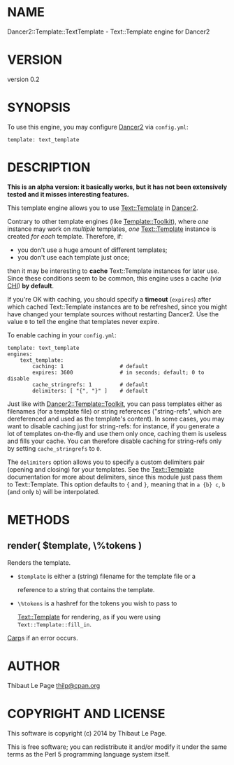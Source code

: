 # NAME

Dancer2::Template::TextTemplate - Text::Template engine for Dancer2

# VERSION

version 0.2

# SYNOPSIS

To use this engine, you may configure [Dancer2](https://metacpan.org/pod/Dancer2) via `config.yml`:

    template: text_template

# DESCRIPTION

__This is an alpha version: it basically works, but it has not been
extensively tested and it misses interesting features.__

This template engine allows you to use [Text::Template](https://metacpan.org/pod/Text::Template) in [Dancer2](https://metacpan.org/pod/Dancer2).

Contrary to other template engines (like [Template::Toolkit](https://metacpan.org/pod/Template::Toolkit)), where _one_
instance may work on _multiple_ templates, _one_ [Text::Template](https://metacpan.org/pod/Text::Template) instance
is created _for each_ template. Therefore, if:

- you don't use a huge amount of different templates;
- you don't use each template just once;

then it may be interesting to __cache__ Text::Template instances for later use.
Since these conditions seem to be common, this engine uses a cache (_via_
[CHI](https://metacpan.org/pod/CHI)) __by default__.

If you're OK with caching, you should specify a __timeout__ (`expires`) after
which cached Text::Template instances are to be refreshed, since you might
have changed your template sources without restarting Dancer2. Use the value
`0` to tell the engine that templates never expire.

To enable caching in your `config.yml`:

    template: text_template
    engines:
        text_template:
            caching: 1                  # default
            expires: 3600               # in seconds; default; 0 to disable
            cache_stringrefs: 1         # default
            delimiters: [ "{", "}" ]    # default

Just like with [Dancer2::Template::Toolkit](https://metacpan.org/pod/Dancer2::Template::Toolkit), you can pass templates either as
filenames (for a template file) or string references ("string-refs", which are
dereferenced and used as the template's content). In some cases, you may want
to disable caching just for string-refs: for instance, if you generate a lot
of templates on-the-fly and use them only once, caching them is useless and
fills your cache. You can therefore disable caching for string-refs only by
setting `cache_stringrefs` to `0`.

The `delimiters` option allows you to specify a custom delimiters pair
(opening and closing) for your templates. See the [Text::Template](https://metacpan.org/pod/Text::Template)
documentation for more about delimiters, since this module just pass them to
Text::Template. This option defaults to `{` and `}`, meaning that in `a
{b} c`, `b` (and only `b`) will be interpolated.

# METHODS

## render( $template, \\%tokens )

Renders the template.

- `$template` is either a (string) filename for the template file or a

    reference to a string that contains the template.

- `\%tokens` is a hashref for the tokens you wish to pass to

    [Text::Template](https://metacpan.org/pod/Text::Template) for rendering, as if you were using
    `Text::Template::fill_in`.

[Carp](https://metacpan.org/pod/Croak)s if an error occurs.

# AUTHOR

Thibaut Le Page <thilp@cpan.org>

# COPYRIGHT AND LICENSE

This software is copyright (c) 2014 by Thibaut Le Page.

This is free software; you can redistribute it and/or modify it under
the same terms as the Perl 5 programming language system itself.
